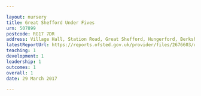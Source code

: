 ```yaml
---

layout: nursery
title: Great Shefford Under Fives
urn: 507899
postcode: RG17 7DR
address: Village Hall, Station Road, Great Shefford, Hungerford, Berkshire, RG17 7DR
latestReportUrl: https://reports.ofsted.gov.uk/provider/files/2676603/urn/507899.pdf
teaching: 1
development: 1
leadership: 1
outcomes: 1
overall: 1
date: 29 March 2017

---
```

